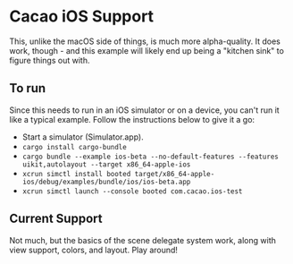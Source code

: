 # Cacao iOS Support
This, unlike the macOS side of things, is much more alpha-quality. It does work, though - and this example will likely end up being a "kitchen sink" to figure things out with.

## To run
Since this needs to run in an iOS simulator or on a device, you can't run it like a typical example. Follow the instructions below to give it a go:

- Start a simulator (Simulator.app).
- `cargo install cargo-bundle`
- `cargo bundle --example ios-beta --no-default-features --features uikit,autolayout --target x86_64-apple-ios`
- `xcrun simctl install booted target/x86_64-apple-ios/debug/examples/bundle/ios/ios-beta.app`
- `xcrun simctl launch --console booted com.cacao.ios-test`

## Current Support
Not much, but the basics of the scene delegate system work, along with view support, colors, and layout. Play around!

